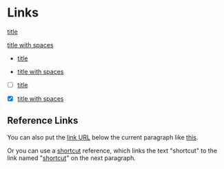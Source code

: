 # Links

[title](http://127.0.0.1)

[title with spaces](https://localhost)

- [title](http://127.0.0.1)

- [title with spaces](https://localhost)

- [ ] [title](http://127.0.0.1)

- [x] [title with spaces](https://localhost)

## Reference Links

You can also put the [link URL][1] below the current paragraph like [this][2].

[1]: http://url.local
[2]: http://another.url

Or you can use a [shortcut][] reference, which links the text "shortcut" to the link named "[shortcut]" on the next paragraph.

[shortcut]: http://goes/with/the/link/name/text
